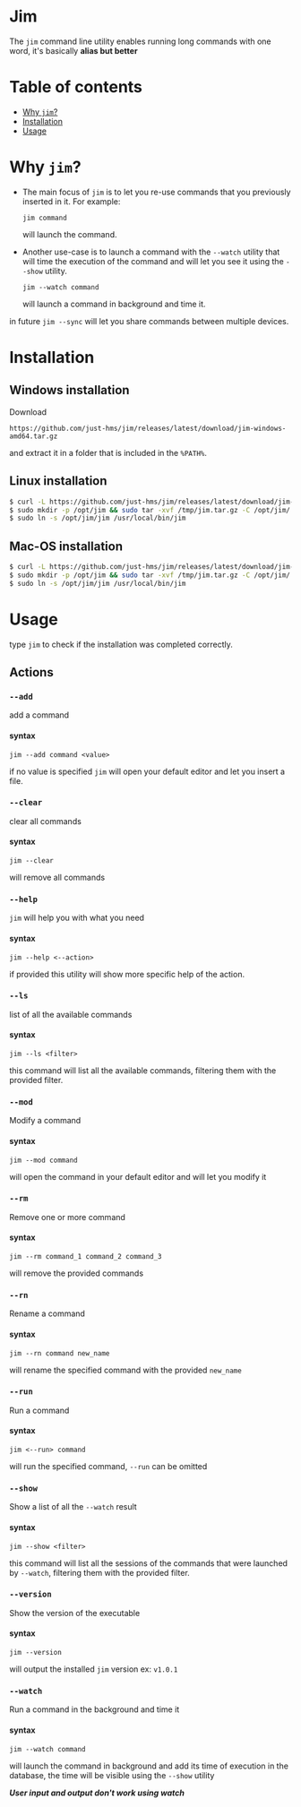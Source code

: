 # Jim

The `jim` command line utility enables running long commands with one word, it's basically __alias but better__


# Table of contents

- [Why `jim`?](#why-jim)
- [Installation](#installation)
- [Usage](#usage)

# Why `jim`?

- The main focus of `jim` is to let you re-use commands that you previously inserted in it. For example:

	```
	jim command
	```

	will launch the command.

- Another use-case is to launch a command with the `--watch` utility that will time the execution of the command and will let you see it using the `--show` utility. 

	```
	jim --watch command
	```

	will launch a command in background and time it.

in future `jim --sync` will let you share commands between multiple devices.

# Installation
## Windows installation

Download 

```
https://github.com/just-hms/jim/releases/latest/download/jim-windows-amd64.tar.gz 
```

and extract it in a folder that is included in the `%PATH%`.


## Linux installation

```sh
$ curl -L https://github.com/just-hms/jim/releases/latest/download/jim-linux-amd64.tar.gz > /tmp/jim.tar.gz
$ sudo mkdir -p /opt/jim && sudo tar -xvf /tmp/jim.tar.gz -C /opt/jim/
$ sudo ln -s /opt/jim/jim /usr/local/bin/jim
```

## Mac-OS installation

```sh
$ curl -L https://github.com/just-hms/jim/releases/latest/download/jim-darwin-amd64.tar.gz > /tmp/jim.tar.gz
$ sudo mkdir -p /opt/jim && sudo tar -xvf /tmp/jim.tar.gz -C /opt/jim/
$ sudo ln -s /opt/jim/jim /usr/local/bin/jim
```

# Usage

type `jim` to check if the installation was completed correctly.

## Actions

### `--add`

add a command

#### syntax

```
jim --add command <value>
```

if no value is specified `jim` will open your default editor and let you insert a file.

### `--clear`

clear all commands

#### syntax

```
jim --clear
```

will remove all commands

### `--help`

`jim` will help you with what you need

#### syntax

```
jim --help <--action>
```

if provided this utility will show more specific help of the action.

### `--ls`

list of all the available commands

#### syntax

```
jim --ls <filter>
```

this command will list all the available commands, filtering them with the provided filter.

### `--mod`

Modify a command 

#### syntax

```
jim --mod command
```

will open the command in your default editor and will let you modify it

### `--rm`

Remove one or more command 

#### syntax

```
jim --rm command_1 command_2 command_3
```

will remove the provided commands


### `--rn`

Rename a command

#### syntax

```
jim --rn command new_name
```

will rename the specified command with the provided `new_name`

### `--run`

Run a command

#### syntax

```
jim <--run> command
```

will run the specified command, `--run` can be omitted

### `--show`

Show a list of all the `--watch` result

#### syntax

```
jim --show <filter>
```

this command will list all the sessions of the commands that were launched by `--watch`, filtering them with the provided filter.


### `--version`

Show the version of the executable

#### syntax

```
jim --version
```

will output the installed `jim` version ex: `v1.0.1`


### `--watch`

Run a command in the background and time it

#### syntax

```
jim --watch command
```

will launch the command in background and add its time of execution in the database, the time will be visible using the `--show` utility

__*User input and output don't work using watch*__

